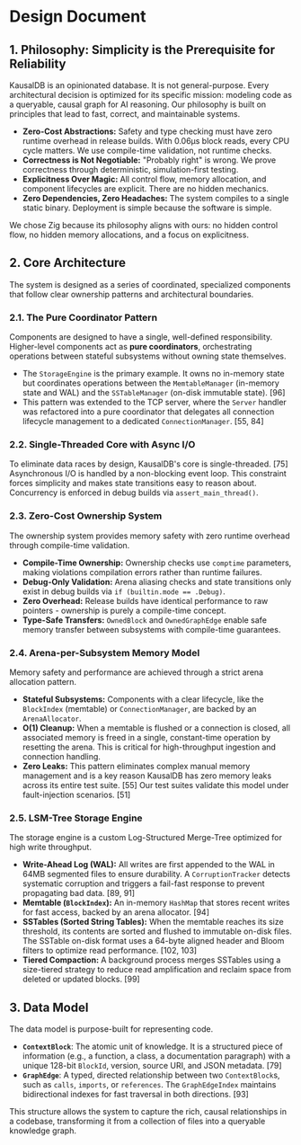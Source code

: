 # Design Document

## 1. Philosophy: Simplicity is the Prerequisite for Reliability

KausalDB is an opinionated database. It is not general-purpose. Every architectural decision is optimized for its specific mission: modeling code as a queryable, causal graph for AI reasoning. Our philosophy is built on principles that lead to fast, correct, and maintainable systems.

- **Zero-Cost Abstractions:** Safety and type checking must have zero runtime overhead in release builds. With 0.06µs block reads, every CPU cycle matters. We use compile-time validation, not runtime checks.
- **Correctness is Not Negotiable:** "Probably right" is wrong. We prove correctness through deterministic, simulation-first testing.
- **Explicitness Over Magic:** All control flow, memory allocation, and component lifecycles are explicit. There are no hidden mechanics.
- **Zero Dependencies, Zero Headaches:** The system compiles to a single static binary. Deployment is simple because the software is simple.

We chose Zig because its philosophy aligns with ours: no hidden control flow, no hidden memory allocations, and a focus on explicitness.

## 2. Core Architecture

The system is designed as a series of coordinated, specialized components that follow clear ownership patterns and architectural boundaries.

### 2.1. The Pure Coordinator Pattern

Components are designed to have a single, well-defined responsibility. Higher-level components act as **pure coordinators**, orchestrating operations between stateful subsystems without owning state themselves.

- The `StorageEngine` is the primary example. It owns no in-memory state but coordinates operations between the `MemtableManager` (in-memory state and WAL) and the `SSTableManager` (on-disk immutable state). [96]
- This pattern was extended to the TCP server, where the `Server` handler was refactored into a pure coordinator that delegates all connection lifecycle management to a dedicated `ConnectionManager`. [55, 84]

### 2.2. Single-Threaded Core with Async I/O

To eliminate data races by design, KausalDB's core is single-threaded. [75] Asynchronous I/O is handled by a non-blocking event loop. This constraint forces simplicity and makes state transitions easy to reason about. Concurrency is enforced in debug builds via `assert_main_thread()`.

### 2.3. Zero-Cost Ownership System

The ownership system provides memory safety with zero runtime overhead through compile-time validation.

- **Compile-Time Ownership:** Ownership checks use `comptime` parameters, making violations compilation errors rather than runtime failures.
- **Debug-Only Validation:** Arena aliasing checks and state transitions only exist in debug builds via `if (builtin.mode == .Debug)`.
- **Zero Overhead:** Release builds have identical performance to raw pointers - ownership is purely a compile-time concept.
- **Type-Safe Transfers:** `OwnedBlock` and `OwnedGraphEdge` enable safe memory transfer between subsystems with compile-time guarantees.

### 2.4. Arena-per-Subsystem Memory Model

Memory safety and performance are achieved through a strict arena allocation pattern.

- **Stateful Subsystems:** Components with a clear lifecycle, like the `BlockIndex` (memtable) or `ConnectionManager`, are backed by an `ArenaAllocator`.
- **O(1) Cleanup:** When a memtable is flushed or a connection is closed, all associated memory is freed in a single, constant-time operation by resetting the arena. This is critical for high-throughput ingestion and connection handling.
- **Zero Leaks:** This pattern eliminates complex manual memory management and is a key reason KausalDB has zero memory leaks across its entire test suite. [55] Our test suites validate this model under fault-injection scenarios. [51]

### 2.5. LSM-Tree Storage Engine

The storage engine is a custom Log-Structured Merge-Tree optimized for high write throughput.

- **Write-Ahead Log (WAL):** All writes are first appended to the WAL in 64MB segmented files to ensure durability. A `CorruptionTracker` detects systematic corruption and triggers a fail-fast response to prevent propagating bad data. [89, 91]
- **Memtable (`BlockIndex`):** An in-memory `HashMap` that stores recent writes for fast access, backed by an arena allocator. [94]
- **SSTables (Sorted String Tables):** When the memtable reaches its size threshold, its contents are sorted and flushed to immutable on-disk files. The SSTable on-disk format uses a 64-byte aligned header and Bloom filters to optimize read performance. [102, 103]
- **Tiered Compaction:** A background process merges SSTables using a size-tiered strategy to reduce read amplification and reclaim space from deleted or updated blocks. [99]

## 3. Data Model

The data model is purpose-built for representing code.

- **`ContextBlock`**: The atomic unit of knowledge. It is a structured piece of information (e.g., a function, a class, a documentation paragraph) with a unique 128-bit `BlockId`, version, source URI, and JSON metadata. [79]
- **`GraphEdge`**: A typed, directed relationship between two `ContextBlock`s, such as `calls`, `imports`, or `references`. The `GraphEdgeIndex` maintains bidirectional indexes for fast traversal in both directions. [93]

This structure allows the system to capture the rich, causal relationships in a codebase, transforming it from a collection of files into a queryable knowledge graph.
